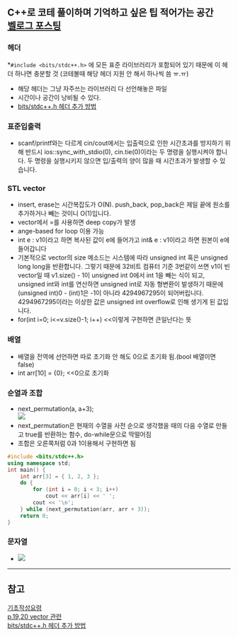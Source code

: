 C++로 코테 풀이하며 기억하고 싶은 팁 적어가는 공간  
[벨로그 포스팅](https://velog.io/@kuronuma_daisy/C-%EC%BD%94%EB%94%A9%ED%85%8C%EC%8A%A4%ED%8A%B8-%EC%9E%A1Tips-%EC%A0%81%EB%8A%94-%EA%B3%B5%EA%B0%84)  
---  
### 헤더
*`#include <bits/stdc++.h>` 에 모든 표준 라이브러리가 포함되어 있기 때문에 이 헤더 하나면 충분할 것 (코테볼때 해당 헤더 지원 안 해서 하나씩 씀 ㅠ.ㅠ)
* 해당 헤더는 그냥 자주쓰는 라이브러리 다 선언해놓은 파일
* 시간이나 공간이 낭비될 수 있다.
* [bits/stdc++.h 헤더 추가 방법](https://godog.tistory.com/entry/C-include-bitsstdch-%ED%97%A4%EB%8D%94-%EC%82%AC%EC%9A%A9%ED%95%98%EA%B8%B0)

### 표준입출력
* scanf/printf와는 다르게 cin/cout에서는 입출력으로 인한 시간초과를 방지하기 위해 반드시 ios::sync_with_stdio(0), cin.tie(0)이라는 두 명령을 실행시켜야 합니다. 두 명령을 실행시키지 않으면 입/출력의 양이 많을 때 시간초과가 발생할 수 있습니다.

### STL vector
* insert, erase는 시간복잡도가 O(N). push_back, pop_back은 제일 끝에 원소를 추가하거나 빼는 것이니 O(1)입니다.
* vector에서 =를 사용하면 deep copy가 발생
* ange-based for loop 이용 가능
* int e : v1이라고 하면 복사된 값이 e에 들어가고 int& e : v1이라고 하면 원본이 e에 들어갑니다
* 기본적으로 vector의 size 메소드는 시스템에 따라 unsigned int 혹은 unsigned long long을 반환합니다. 그렇기 때문에 32비트 컴퓨터 기준 3번같이 쓰면 v1이 빈 vector일 때 v1.size() - 1이 unsigned int 0에서 int 1을 빼는 식이 되고, unsigned int와 int를 연산하면 unsigned int로 자동 형변환이 발생하기 때문에 (unsigned int)0 - (int)1은 -1이 아니라 4294967295이 되어버립니다. 4294967295이라는 이상한 값은 unsigned int overflow로 인해 생기게 된 값입니다.
* for(int i=0; i<=v.size()-1; i++) <<이렇게 구현하면 큰일난다는 뜻

### 배열
* 배열을 전역에 선언하면 따로 초기화 안 해도 0으로 초기화 됨.(bool 배열이면 false)
* int arr[10] = {0}; <<0으로 초기화

### 순열과 조합
* next_permutation(a, a+3);  
![](https://velog.velcdn.com/images/kuronuma_daisy/post/deb4cdc2-0589-41b0-92b9-77ece0ab2437/image.png)  
*  next_permutation은 현재의 수열을 사전 순으로 생각했을 때의 다음 수열로 만들고 true를 반환하는 함수, do-while문으로 딱떨어짐
* 조합은 오른쪽처럼 0과 1이용해서 구현하면 됨
```cpp
#include <bits/stdc++.h>
using namespace std;
int main() {
	int arr[3] = { 1, 2, 3 };
	do {
		for (int i = 0; i < 3; i++)
			cout << arr[i] << ' ';
		cout << '\n';
	} while (next_permutation(arr, arr + 3));
	return 0;
}
```

### 문자열  
* ![](https://velog.velcdn.com/images/kuronuma_daisy/post/921029f5-e8b1-46fb-bac3-15fd3c05a953/image.png)  
--- 

## 참고
[기초작성요령](https://blog.encrypted.gg/724)  
[p.19,20 vector 관련](https://blog.encrypted.gg/927)  
[bits/stdc++.h 헤더 추가 방법](https://godog.tistory.com/entry/C-include-bitsstdch-%ED%97%A4%EB%8D%94-%EC%82%AC%EC%9A%A9%ED%95%98%EA%B8%B0)  
